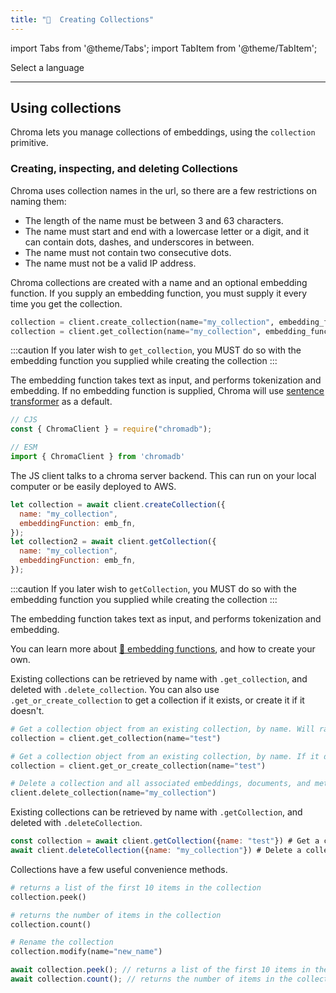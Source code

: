 ```yaml
---
title: "📝  Creating Collections"
---
```


import Tabs from '@theme/Tabs';
import TabItem from '@theme/TabItem';

<div class="select-language">Select a language</div>

<Tabs queryString groupId="lang">
<TabItem value="py" label="Python"></TabItem>
<TabItem value="js" label="JavaScript"></TabItem>
</Tabs>

---

## Using collections

Chroma lets you manage collections of embeddings, using the `collection` primitive.

### Creating, inspecting, and deleting Collections

Chroma uses collection names in the url, so there are a few restrictions on naming them:

- The length of the name must be between 3 and 63 characters.
- The name must start and end with a lowercase letter or a digit, and it can contain dots, dashes, and underscores in between.
- The name must not contain two consecutive dots.
- The name must not be a valid IP address.

Chroma collections are created with a name and an optional embedding function. If you supply an embedding function, you must supply it every time you get the collection.

<Tabs queryString groupId="lang" className="hideTabSwitcher">
<TabItem value="py" label="Python">

```python
collection = client.create_collection(name="my_collection", embedding_function=emb_fn)
collection = client.get_collection(name="my_collection", embedding_function=emb_fn)
```

:::caution
If you later wish to `get_collection`, you MUST do so with the embedding function you supplied while creating the collection
:::

The embedding function takes text as input, and performs tokenization and embedding. If no embedding function is supplied, Chroma will use [sentence transformer](https://www.sbert.net/index.html) as a default.

</TabItem>
<TabItem value="js" label="JavaScript">

```js
// CJS
const { ChromaClient } = require("chromadb");

// ESM
import { ChromaClient } from 'chromadb'
```

The JS client talks to a chroma server backend. This can run on your local computer or be easily deployed to AWS.

```js
let collection = await client.createCollection({
  name: "my_collection",
  embeddingFunction: emb_fn,
});
let collection2 = await client.getCollection({
  name: "my_collection",
  embeddingFunction: emb_fn,
});
```

:::caution
If you later wish to `getCollection`, you MUST do so with the embedding function you supplied while creating the collection
:::

The embedding function takes text as input, and performs tokenization and embedding.

</TabItem>

</Tabs>

You can learn more about [🧬 embedding functions](./embeddings.md), and how to create your own.

<Tabs queryString groupId="lang" className="hideTabSwitcher">
<TabItem value="py" label="Python">

Existing collections can be retrieved by name with `.get_collection`, and deleted with `.delete_collection`. You can also use `.get_or_create_collection` to get a collection if it exists, or create it if it doesn't.

```python
# Get a collection object from an existing collection, by name. Will raise an exception if it's not found.
collection = client.get_collection(name="test")

# Get a collection object from an existing collection, by name. If it doesn't exist, create it.
collection = client.get_or_create_collection(name="test")

# Delete a collection and all associated embeddings, documents, and metadata. ⚠️ This is destructive and not reversible.
client.delete_collection(name="my_collection")
```

</TabItem>
<TabItem value="js" label="JavaScript">

Existing collections can be retrieved by name with `.getCollection`, and deleted with `.deleteCollection`.

```javascript
const collection = await client.getCollection({name: "test"}) # Get a collection object from an existing collection, by name. Will raise an exception of it's not found.
await client.deleteCollection({name: "my_collection"}) # Delete a collection and all associated embeddings, documents, and metadata. ⚠️ This is destructive and not reversible
```

</TabItem>

</Tabs>

Collections have a few useful convenience methods.

<Tabs queryString groupId="lang" className="hideTabSwitcher">
<TabItem value="py" label="Python">

```python
# returns a list of the first 10 items in the collection
collection.peek()

# returns the number of items in the collection
collection.count()

# Rename the collection
collection.modify(name="new_name")
```

</TabItem>
<TabItem value="js" label="JavaScript">

```javascript
await collection.peek(); // returns a list of the first 10 items in the collection
await collection.count(); // returns the number of items in the collection
```

</TabItem>

</Tabs>
